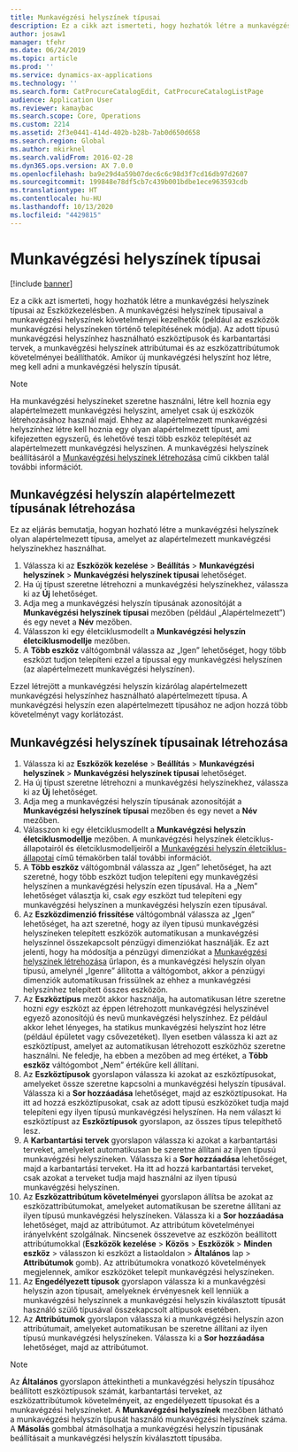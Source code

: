 ```yaml
---
title: Munkavégzési helyszínek típusai
description: Ez a cikk azt ismerteti, hogy hozhatók létre a munkavégzési helyszínek típusai az Eszközkezelésben.
author: josaw1
manager: tfehr
ms.date: 06/24/2019
ms.topic: article
ms.prod: ''
ms.service: dynamics-ax-applications
ms.technology: ''
ms.search.form: CatProcureCatalogEdit, CatProcureCatalogListPage
audience: Application User
ms.reviewer: kamaybac
ms.search.scope: Core, Operations
ms.custom: 2214
ms.assetid: 2f3e0441-414d-402b-b28b-7ab0d650d658
ms.search.region: Global
ms.author: mkirknel
ms.search.validFrom: 2016-02-28
ms.dyn365.ops.version: AX 7.0.0
ms.openlocfilehash: ba9e29d4a59b07dec6c6c98d3f7cd16db97d2607
ms.sourcegitcommit: 199848e78df5cb7c439b001bdbe1ece963593cdb
ms.translationtype: HT
ms.contentlocale: hu-HU
ms.lasthandoff: 10/13/2020
ms.locfileid: "4429815"
---
```

# <a name="functional-location-types"></a>Munkavégzési helyszínek típusai

[!include [banner](../../includes/banner.md)]

 

Ez a cikk azt ismerteti, hogy hozhatók létre a munkavégzési helyszínek típusai az Eszközkezelésben. A munkavégzési helyszínek típusaival a munkavégzési helyszínek követelményei kezelhetők (például az eszközök munkavégzési helyszíneken történő telepítésének módja). Az adott típusú munkavégzési helyszínhez használható eszköztípusok és karbantartási tervek, a munkavégzési helyszínek attribútumai és az eszközattribútumok követelményei beállíthatók. Amikor új munkavégzési helyszínt hoz létre, meg kell adni a munkavégzési helyszín típusát.

>[!NOTE] 
>Ha munkavégzési helyszíneket szeretne használni, létre kell hoznia egy alapértelmezett munkavégzési helyszínt, amelyet csak új eszközök létrehozásához használ majd. Ehhez az alapértelmezett munkavégzési helyszínhez létre kell hoznia egy olyan alapértelmezett típust, ami kifejezetten egyszerű, és lehetővé teszi több eszköz telepítését az alapértelmezett munkavégzési helyszínen. A munkavégzési helyszínek beállításáról a [Munkavégzési helyszínek létrehozása](../functional-locations/create-functional-locations.md) című cikkben talál további információt.

## <a name="create-a-default-functional-location-type"></a>Munkavégzési helyszín alapértelmezett típusának létrehozása

Ez az eljárás bemutatja, hogyan hozható létre a munkavégzési helyszínek olyan alapértelmezett típusa, amelyet az alapértelmezett munkavégzési helyszínekhez használhat.

1. Válassza ki az **Eszközök kezelése** > **Beállítás** > **Munkavégzési helyszínek** > **Munkavégzési helyszínek típusai** lehetőséget.
2. Ha új típust szeretne létrehozni a munkavégzési helyszínekhez, válassza ki az **Új** lehetőséget.
3. Adja meg a munkavégzési helyszín típusának azonosítóját a **Munkavégzési helyszínek típusai** mezőben (például „Alapértelmezett”) és egy nevet a **Név** mezőben.
4. Válasszon ki egy életciklusmodellt a **Munkavégzési helyszín életciklusmodellje** mezőben.
5. A **Több eszköz** váltógombnál válassza az „Igen” lehetőséget, hogy több eszközt tudjon telepíteni ezzel a típussal egy munkavégzési helyszínen (az alapértelmezett munkavégzési helyszínen).

Ezzel létrejött a munkavégzési helyszín kizárólag alapértelmezett munkavégzési helyszínhez használható alapértelmezett típusa. A munkavégzési helyszín ezen alapértelmezett típusához ne adjon hozzá több követelményt vagy korlátozást.


## <a name="create-functional-location-types"></a>Munkavégzési helyszínek típusainak létrehozása

1. Válassza ki az **Eszközök kezelése** > **Beállítás** > **Munkavégzési helyszínek** > **Munkavégzési helyszínek típusai** lehetőséget.
2. Ha új típust szeretne létrehozni a munkavégzési helyszínekhez, válassza ki az **Új** lehetőséget.
3. Adja meg a munkavégzési helyszín típusának azonosítóját a **Munkavégzési helyszínek típusai** mezőben és egy nevet a **Név** mezőben.
4. Válasszon ki egy életciklusmodellt a **Munkavégzési helyszín életciklusmodellje** mezőben. A munkavégzési helyszínek életciklus-állapotairól és életciklusmodelljeiről a [Munkavégzési helyszín életciklus-állapotai](../setup-for-functional-locations/functional-location-stages.md) című témakörben talál további információt.
5. A **Több eszköz** váltógombnál válassza az „Igen” lehetőséget, ha azt szeretné, hogy több eszközt tudjon telepíteni egy munkavégzési helyszínen a munkavégzési helyszín ezen típusával. Ha a „Nem” lehetőséget választja ki, csak *egy* eszközt tud telepíteni egy munkavégzési helyszínen a munkavégzési helyszín ezen típusával.
6. Az **Eszközdimenzió frissítése** váltógombnál válassza az „Igen” lehetőséget, ha azt szeretné, hogy az ilyen típusú munkavégzési helyszíneken telepített eszközök automatikusan a munkavégzési helyszínnel összekapcsolt pénzügyi dimenziókat használják. Ez azt jelenti, hogy ha módosítja a pénzügyi dimenziókat a [Munkavégzési helyszínek létrehozása](../functional-locations/create-functional-locations.md) űrlapon, és a munkavégzési helyszín olyan típusú, amelynél „Igenre” állította a váltógombot, akkor a pénzügyi dimenziók automatikusan frissülnek az ehhez a munkavégzési helyszínhez telepített összes eszközön.
7. Az **Eszköztípus** mezőt akkor használja, ha automatikusan létre szeretne hozni *egy* eszközt az éppen létrehozott munkavégzési helyszínével egyező azonosítójú és nevű munkavégzési helyszínhez. Ez például akkor lehet lényeges, ha statikus munkavégzési helyszínt hoz létre (például épületet vagy csővezetéket). Ilyen esetben válassza ki azt az eszköztípust, amelyet az automatikusan létrehozott eszközhöz szeretne használni. Ne feledje, ha ebben a mezőben ad meg értéket, a **Több eszköz** váltógombot „Nem” értékűre kell állítani.
8. Az **Eszköztípusok** gyorslapon válassza ki azokat az eszköztípusokat, amelyeket össze szeretne kapcsolni a munkavégzési helyszín típusával. Válassza ki a **Sor hozzáadása** lehetőséget, majd az eszköztípusokat. Ha itt ad hozzá eszköztípusokat, csak az adott típusú eszközöket tudja majd telepíteni egy ilyen típusú munkavégzési helyszínen. Ha nem választ ki eszköztípust az **Eszköztípusok** gyorslapon, az összes típus telepíthető lesz.
9. A **Karbantartási tervek** gyorslapon válassza ki azokat a karbantartási terveket, amelyeket automatikusan be szeretne állítani az ilyen típusú munkavégzési helyszíneken. Válassza ki a **Sor hozzáadása** lehetőséget, majd a karbantartási terveket. Ha itt ad hozzá karbantartási terveket, csak azokat a terveket tudja majd használni az ilyen típusú munkavégzési helyszínen.
10. Az **Eszközattribútum követelményei** gyorslapon állítsa be azokat az eszközattribútumokat, amelyeket automatikusan be szeretne állítani az ilyen típusú munkavégzési helyszíneken. Válassza ki a **Sor hozzáadása** lehetőséget, majd az attribútumot. Az attribútum követelményei irányelvként szolgálnak. Nincsenek összevetve az eszközön beállított attribútumokkal (**Eszközök kezelése** > **Közös** > **Eszközök** > **Minden eszköz** > válasszon ki eszközt a listaoldalon > **Általános** lap > **Attribútumok** gomb). Az attribútumokra vonatkozó követelmények megjelennek, amikor eszközöket telepít munkavégzési helyszíneken.
11. Az **Engedélyezett típusok** gyorslapon válassza ki a munkavégzési helyszín azon típusait, amelyeknek érvényesnek kell lenniük a munkavégzési helyszínnek a munkavégzési helyszín kiválasztott típusát használó szülő típusával összekapcsolt altípusok esetében.
12. Az **Attribútumok** gyorslapon válassza ki a munkavégzési helyszín azon attribútumait, amelyeket automatikusan be szeretne állítani az ilyen típusú munkavégzési helyszíneken. Válassza ki a **Sor hozzáadása** lehetőséget, majd az attribútumot.


>[!NOTE] 
>Az **Általános** gyorslapon áttekintheti a munkavégzési helyszín típusához beállított eszköztípusok számát, karbantartási terveket, az eszközattribútumok követelményeit, az engedélyezett típusokat és a munkavégzési helyszíneket. A **Munkavégzési helyszínek** mezőben látható a munkavégzési helyszín típusát használó munkavégzési helyszínek száma. A **Másolás** gombbal átmásolhatja a munkavégzési helyszín típusának beállításait a munkavégzési helyszín kiválasztott típusába.
